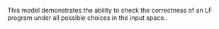 This model demonstrates the ability to check the correctness of
an LF program under all possible choices in the input space..
